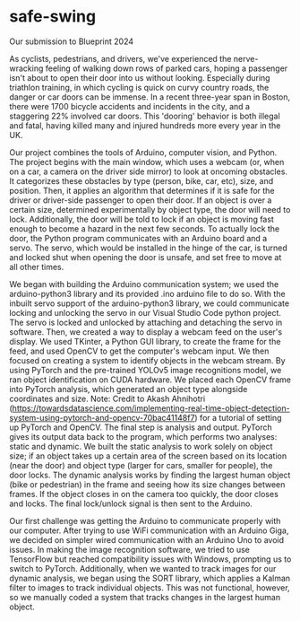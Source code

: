# safe-swing
Our submission to Blueprint 2024

As cyclists, pedestrians, and drivers, we've experienced the nerve-wracking feeling of walking down rows of parked cars, hoping a passenger isn't about to open their door into us without looking. Especially during triathlon training, in which cycling is quick on curvy country roads, the danger or car doors can be immense. In a recent three-year span in Boston, there were 1700 bicycle accidents and incidents in the city, and a staggering 22% involved car doors. This 'dooring' behavior is both illegal and fatal, having killed many and injured hundreds more every year in the UK. 

Our project combines the tools of Arduino, computer vision, and Python. The project begins with the main window, which uses a webcam (or, when on a car, a camera on the driver side mirror) to look at oncoming obstacles. It categorizes these obstacles by type (person, bike, car, etc), size, and position. Then, it applies an algorithm that determines if it is safe for the driver or driver-side passenger to open their door. If an object is over a certain size, determined experimentally by object type, the door will need to lock. Additionally, the door will be told to lock if an object is moving fast enough to become a hazard in the next few seconds. To actually lock the door, the Python program communicates with an Arduino board and a servo. The servo, which would be installed in the hinge of the car, is turned and locked shut when opening the door is unsafe, and set free to move at all other times.

We began with building the Arduino communication system; we used the arduino-python3 library and its provided .ino arduino file to do so. With the inbuilt servo support of the arduino-python3 library, we could communicate locking and unlocking the servo in our Visual Studio Code python project. The servo is locked and unlocked by attaching and detaching the servo in software. Then, we created a way to display a webcam feed on the user's display. We used TKinter, a Python GUI library, to create the frame for the feed, and used OpenCV to get the computer's webcam input. We then focused on creating a system to identify objects in the webcam stream. By using PyTorch and the pre-trained YOLOv5 image recognitions model, we ran object identification on CUDA hardware. We placed each OpenCV frame into PyTorch analysis, which generated an object type alongside coordinates and size. Note: Credit to Akash Ahnihotri (https://towardsdatascience.com/implementing-real-time-object-detection-system-using-pytorch-and-opencv-70bac41148f7) for a tutorial of setting up PyTorch and OpenCV. The final step is analysis and output. PyTorch gives its output data back to the program, which performs two analyses: static and dynamic. We built the static analysis to work solely on object size; if an object takes up a certain area of the screen based on its location (near the door) and object type (larger for cars, smaller for people), the door locks. The dynamic analysis works by finding the largest human object (bike or pedestrian) in the frame and seeing how its size changes between frames. If the object closes in on the camera too quickly, the door closes and locks. The final lock/unlock signal is then sent to the Arduino.

Our first challenge was getting the Arduino to communicate properly with our computer. After trying to use WiFi communication with an Arduino Giga, we decided on simpler wired communication with an Arduino Uno to avoid issues. In making the image recognition software, we tried to use TensorFlow but reached compatibility issues with Windows, prompting us to switch to PyTorch. Additionally, when we wanted to track images for our dynamic analysis, we began using the SORT library, which applies a Kalman filter to images to track individual objects. This was not functional, however, so we manually coded a system that tracks changes in the largest human object.
